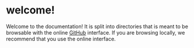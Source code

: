 # welcome!
Welcome to the documentation! It is split into directories that is meant
to be browsable with the online [GitHub](https://github.com) interface.
If you are browsing locally, we recommend that you use the online interface.
